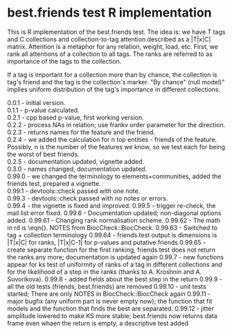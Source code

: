 best.friends test R implementation
===

This is R implementation of the best.friends test.
The idea is: we have T tags and C collections and 
collection-to-tag attention described as a |T|x|C| matrix.
Attention is a metaphor for any relation, weight, load, etc.
First, we rank all attentions of a collection to all tags. 
The ranks are referred to as importance of the tags to the collection.

If a tag is important for a collection more than by chance, 
the collection is tag's friend and the tag is the collection's marker.
"By chance" (null model)" implies uniform distribution of the tag's 
importance in different collections. 

0.0.1 - initial version.  
0.1.1 - p-value calculated.  
0.2.1 - cpp based p-value, first working version.  
0.2.2 - process NAs in relation; use frankv order parameter for the direction.  
0.2.3 - returns names for the feature and the friend.  
0.2.4 - we added the calculation for n top entities - friends of the feature.  
Possibly, n is the number of the features we know, so we test each for being
the worst of best friends.  
0.2.5 - documentation updated, vignette added.  
0.3.0 - names changed, documentation updated.  
0.99.0 - we changed the terminology to elements+communities, added the friends test, prepared a vignette.  
0.99.1 - devtools::check passed with one note.  
0.99.3 - devtools::check passed with no notes or errors.   
0.99.4 - the vignette is fixed and improved.
0.99.5 - trigger re-check, the mail list error fixed.
0.99.6 - Documentation updated; non-diagonal options added. 
0.99.61 - Changing rank normalisation scheme.
0.99.62 - The math in rd is \eqn{}. NOTES from BiocCheck::BiocCheck.
0.99.63 - Switched to tag + collection terminology
0.99.64 - friends.test output is dimensions is |T|x|C| for ranks, |T|x|C-1| for p-values and putative friends
0.99.65 - create separate function for the first ranking, friends.test does not return the ranks any more; documentation is updated again
0.99.7 - new functions appear for ks test of uniformity  of ranks of a tag in different collections and for the likelihood of a step in the ranks (thanks to A. Kroshnin and A. Suvorikova).
0.99.8 - added fields about the best step in the return
0.99.9 - all the old tests (friends, best.friends) are removed
0.99.10 - unit tests started; There are only NOTES in BiocCheck::BiocCheck again
0.99.11 - major bugfix (any uniform part is never empty now); the function that fit models and the function that finds the best are separated. 
0.99.12 - jitter amplitude lowered to make KS more stable; best.friends now returns data frame even whaen the return is empty, a descriptive test added